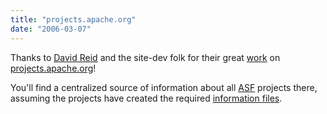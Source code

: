 ```yaml
---
title: "projects.apache.org"
date: "2006-03-07"
---
```


Thanks to [David Reid](http://www.david-reid.com/) and the site-dev folk for their great [work](http://www.david-reid.com/cynic/?p=392) on [projects.apache.org](http://projects.apache.org/)!

You'll find a centralized source of information about all [ASF](http://apache.org) projects there, assuming the projects have created the required [information files](http://projects.apache.org/guidelines.html).
